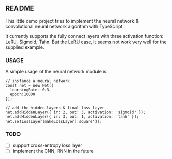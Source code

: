 ## README

This little demo project tries to implement the neural network & convolutional neural network algorithm with TypeScript.

It currently supports the fully connect layers with three activation function: LeRU, Sigmoid, Tahn. But the LeRU case, it seems not work very well for the supplied example.

### USAGE

A simple usage of the neural network module is:

```
// instance a neural network
const net = new Net({
  learningRate: 0.3,
  epoch:10000
});

// add the hidden layers & final loss layer
net.addHiddenLayer({ in: 2, out: 3, activation: 'sigmoid' });
net.addHiddenLayer({ in: 3, out: 1, activation: 'tanh' });
net.setLossLayer(makeLossLayer('square'));
```

### TODO

- [ ] support cross-entropy loss layer
- [ ] implement the CNN, RNN in the future